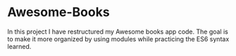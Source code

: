 # Awesome-Books
In this project I have restructured my Awesome books app code. The goal is to make it more organized by using modules while practicing the ES6 syntax learned.

